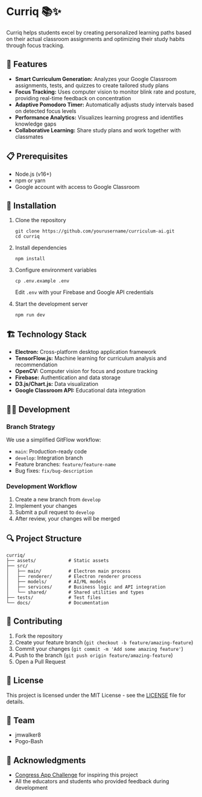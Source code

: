 # Curriq 📚✨

Curriq helps students excel by creating personalized learning paths based on their actual classroom assignments and optimizing their study habits through focus tracking.

## 🚀 Features

- **Smart Curriculum Generation:** Analyzes your Google Classroom assignments, tests, and quizzes to create tailored study plans
- **Focus Tracking:** Uses computer vision to monitor blink rate and posture, providing real-time feedback on concentration
- **Adaptive Pomodoro Timer:** Automatically adjusts study intervals based on detected focus levels
- **Performance Analytics:** Visualizes learning progress and identifies knowledge gaps
- **Collaborative Learning:** Share study plans and work together with classmates

## 📋 Prerequisites

- Node.js (v16+)
- npm or yarn
- Google account with access to Google Classroom

## 🔧 Installation

1. Clone the repository

   ```
   git clone https://github.com/yourusername/curriculum-ai.git
   cd curriq
   ```

2. Install dependencies

   ```
   npm install
   ```

3. Configure environment variables

   ```
   cp .env.example .env
   ```

   Edit `.env` with your Firebase and Google API credentials

4. Start the development server
   ```
   npm run dev
   ```

## 🏗️ Technology Stack

- **Electron:** Cross-platform desktop application framework
- **TensorFlow.js:** Machine learning for curriculum analysis and recommendation
- **OpenCV:** Computer vision for focus and posture tracking
- **Firebase:** Authentication and data storage
- **D3.js/Chart.js:** Data visualization
- **Google Classroom API:** Educational data integration

## 👩‍💻 Development

### Branch Strategy

We use a simplified GitFlow workflow:

- `main`: Production-ready code
- `develop`: Integration branch
- Feature branches: `feature/feature-name`
- Bug fixes: `fix/bug-description`

### Development Workflow

1. Create a new branch from `develop`
2. Implement your changes
3. Submit a pull request to `develop`
4. After review, your changes will be merged

## 🔍 Project Structure

```
curriq/
├── assets/            # Static assets
├── src/
│   ├── main/          # Electron main process
│   ├── renderer/      # Electron renderer process
│   ├── models/        # AI/ML models
│   ├── services/      # Business logic and API integration
│   └── shared/        # Shared utilities and types
├── tests/             # Test files
└── docs/              # Documentation
```

## 🤝 Contributing

1. Fork the repository
2. Create your feature branch (`git checkout -b feature/amazing-feature`)
3. Commit your changes (`git commit -m 'Add some amazing feature'`)
4. Push to the branch (`git push origin feature/amazing-feature`)
5. Open a Pull Request

## 📄 License

This project is licensed under the MIT License - see the [LICENSE](LICENSE) file for details.

## 👥 Team

- jmwalker8 
- Pogo-Bash 


## 🙏 Acknowledgments

- [Congress App Challenge](https://www.congressionalappchallenge.us/) for inspiring this project
- All the educators and students who provided feedback during development
